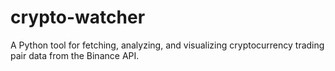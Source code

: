 # crypto-watcher
A Python tool for fetching, analyzing, and visualizing cryptocurrency trading pair data from the Binance API.
